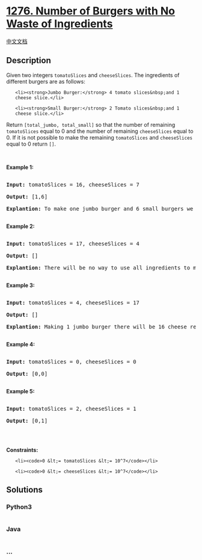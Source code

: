 # [1276. Number of Burgers with No Waste of Ingredients](https://leetcode.com/problems/number-of-burgers-with-no-waste-of-ingredients)

[中文文档](/solution/1200-1299/1276.Number%20of%20Burgers%20with%20No%20Waste%20of%20Ingredients/README.md)

## Description
<p>Given two integers <code>tomatoSlices</code>&nbsp;and <code>cheeseSlices</code>. The ingredients of different burgers are as follows:</p>



<ul>

	<li><strong>Jumbo Burger:</strong> 4 tomato slices&nbsp;and 1 cheese slice.</li>

	<li><strong>Small Burger:</strong> 2 Tomato slices&nbsp;and 1 cheese slice.</li>

</ul>



<p>Return <code>[total_jumbo, total_small]</code> so that the number of remaining <code>tomatoSlices</code>&nbsp;equal to 0 and the number of remaining <code>cheeseSlices</code> equal to 0. If it is not possible to make the remaining <code>tomatoSlices</code>&nbsp;and <code>cheeseSlices</code> equal to 0 return <code>[]</code>.</p>



<p>&nbsp;</p>

<p><strong>Example 1:</strong></p>



<pre>

<strong>Input:</strong> tomatoSlices = 16, cheeseSlices = 7

<strong>Output:</strong> [1,6]

<strong>Explantion:</strong> To make one jumbo burger and 6 small burgers we need 4*1 + 2*6 = 16 tomato and 1 + 6 = 7 cheese. There will be no remaining ingredients.

</pre>



<p><strong>Example 2:</strong></p>



<pre>

<strong>Input:</strong> tomatoSlices = 17, cheeseSlices = 4

<strong>Output:</strong> []

<strong>Explantion:</strong> There will be no way to use all ingredients to make small and jumbo burgers.

</pre>



<p><strong>Example 3:</strong></p>



<pre>

<strong>Input:</strong> tomatoSlices = 4, cheeseSlices = 17

<strong>Output:</strong> []

<strong>Explantion:</strong> Making 1 jumbo burger there will be 16 cheese remaining and making 2 small burgers there will be 15 cheese remaining.

</pre>



<p><strong>Example 4:</strong></p>



<pre>

<strong>Input:</strong> tomatoSlices = 0, cheeseSlices = 0

<strong>Output:</strong> [0,0]

</pre>



<p><strong>Example 5:</strong></p>



<pre>

<strong>Input:</strong> tomatoSlices = 2, cheeseSlices = 1

<strong>Output:</strong> [0,1]

</pre>



<p>&nbsp;</p>

<p><strong>Constraints:</strong></p>



<ul>

	<li><code>0 &lt;= tomatoSlices &lt;= 10^7</code></li>

	<li><code>0 &lt;= cheeseSlices &lt;= 10^7</code></li>

</ul>


## Solutions


<!-- tabs:start -->

### **Python3**

```python

```

### **Java**

```java

```

### **...**
```

```

<!-- tabs:end -->